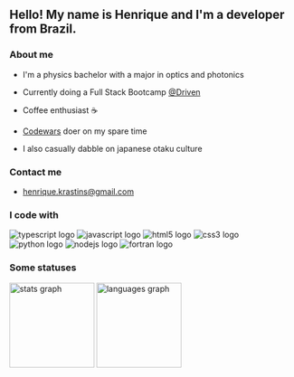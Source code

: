 <h2 align="left">Hello! My name is Henrique and I'm a developer from Brazil.</h2>

###

<h3 align="left">About me</h2>

* <p align="left">I'm a physics bachelor with a major in optics and photonics</p>
* <p align="left">Currently doing a Full Stack Bootcamp <a href="https://www.driven.com.br/">@Driven</a></p>
* <p align="left">Coffee enthusiast &#9749</p>
* <p align="left"><a href="https://www.codewars.com/users/HenriqueOkuti">Codewars</a> doer on my spare time</p>
* <p align="left">I also casually dabble on japanese otaku culture</p>

###

<h3 align="left">Contact me</h2>

* <p align="left"><a href="mailto:henrique.krastins@gmail.com">henrique.krastins@gmail.com</a></p>

###

<h3 align="left">I code with</h2>

<div align="left">
  <img src="https://img.shields.io/badge/typescript-%23007ACC.svg?style=for-the-badge&logo=typescript&logoColor=white" alt="typescript logo"/>
  <img src="https://img.shields.io/badge/javascript-%23323330.svg?style=for-the-badge&logo=javascript&logoColor=%23F7DF1E" alt="javascript logo"  />
  <img src="https://img.shields.io/badge/html5-%23E34F26.svg?style=for-the-badge&logo=html5&logoColor=white" alt="html5 logo"  />
  <img src="https://img.shields.io/badge/css3-%231572B6.svg?style=for-the-badge&logo=css3&logoColor=white" alt="css3 logo"  />
  <img src="https://img.shields.io/badge/python-3670A0?style=for-the-badge&logo=python&logoColor=ffdd54" alt="python logo"  />
  <img src="https://img.shields.io/badge/node.js-6DA55F?style=for-the-badge&logo=node.js&logoColor=white" alt="nodejs logo"  />
  <img src="https://img.shields.io/badge/Fortran-%23734F96.svg?style=for-the-badge&logo=fortran&logoColor=white" alt="fortran logo"/>
</div>

###

<h3 align="left">Some statuses</h2>

<div align="left">
  <img src="https://github-readme-stats.vercel.app/api?hide_title=false&hide_rank=false&show_icons=true&include_all_commits=true&count_private=true&disable_animations=false&theme=dracula&locale=en&hide_border=false&username=HenriqueOkuti" height="150" alt="stats graph"  />
  <img src="https://github-readme-stats.vercel.app/api/top-langs?locale=en&hide_title=false&layout=compact&card_width=320&langs_count=5&theme=dracula&hide_border=false&username=HenriqueOkuti" height="150" alt="languages graph"  />
</div>
